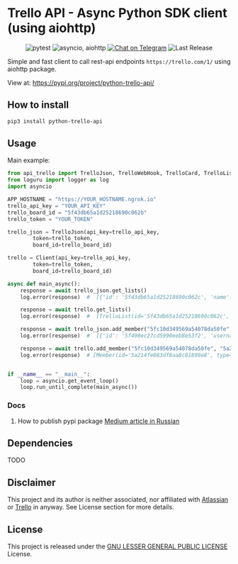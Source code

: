 # Trello API - Async Python SDK client (using aiohttp)

<p align="center">
<img src="https://img.shields.io/badge/tests-pytest-orange?style=for-the-badge" alt="pytest"/>
<img src="https://img.shields.io/badge/async-asyncio, aiohttp-green?style=for-the-badge" alt="asyncio, aiohttp"/>
<a href="https://t.me/herr_horror"><img src="https://img.shields.io/badge/Telegram Chat-@herr_horror-2CA5E0.svg?logo=telegram&style=for-the-badge" alt="Chat on Telegram"/></a>
<img src="https://img.shields.io/badge/version-v.0.0.2-green?style=for-the-badge" alt="Last Release"/>
</p>


Simple and fast client to call rest-api endpoints `https://trello.com/1/` using aiohttp package.  

View at:
https://pypi.org/project/python-trello-api/


## How to install
```bash
pip3 install python-trello-api
```


## Usage

Main example:
```python
from api_trello import TrelloJson, TrelloWebHook, TrelloCard, TrelloList, Display, Member, Client, TrelloException
from loguru import logger as log
import asyncio

APP_HOSTNAME = "https://YOUR_HOSTNAME.ngrok.io"
trello_api_key = "YOUR_API_KEY"
trello_board_id = "5f43db65a1d25218690c062b"
trello_token = "YOUR_TOKEN"

trello_json = TrelloJson(api_key=trello_api_key,
        token=trello_token,
        board_id=trello_board_id)

trello = Client(api_key=trello_api_key,
        token=trello_token,
        board_id=trello_board_id)

async def main_async():
    response = await trello_json.get_lists()
    log.error(response)  #  [{'id': '5f43db65a1d25218690c062c', 'name': 'Новая задача', 'closed': False, 'pos': 16384, 'softLimit': None, 'idBoard': '5f43db65a1d25218690c062b', 'subscribed': False}, {'id': '5f43db65a1d25218690c062d', 'name': 'В работе', 'closed': False, 'pos': 32768, 'softLimit': None, 'idBoard': '5f43db65a1d25218690c062b', 'subscribed': False}, {'id': '5f43ebe557a419018bb34b4b', 'name': 'Требуется помощь IT', 'closed': False, 'pos': 40960, 'softLimit': None, 'idBoard': '5f43db65a1d25218690c062b', 'subscribed': False}, {'id': '5f43db65a1d25218690c062e', 'name': 'Завершена', 'closed': False, 'pos': 106496, 'softLimit': None, 'idBoard': '5f43db65a1d25218690c062b', 'subscribed': False}]

    response = await trello.get_lists()
    log.error(response)  #  [TrelloList(id='5f43db65a1d25218690c062c', name='Новая задача', type=None, text=None), TrelloList(id='5f43db65a1d25218690c062d', name='В работе', type=None, text=None), TrelloList(id='5f43ebe557a419018bb34b4b', name='Требуется помощь IT', type=None, text=None), TrelloList(id='5f43db65a1d25218690c062e', name='Завершена', type=None, text=None)]

    response = await trello_json.add_member("5fc10d349569a54078da50fe", "5a214fe083df8aa8c81899e8")
    log.error(response)  #  [{'id': '5f490ec27cd5990eeb8e53f2', 'username': 'bot_user1', 'activityBlocked': False, 'avatarHash': None, 'avatarUrl': None, 'fullName': 'BOT_Trello', 'idMemberReferrer': None, 'initials': 'B', 'nonPublic': {}, 'nonPublicAvailable': True}, {'id': '5a214fe083df8aa8c81899e8', 'username': 'herr_horror', 'activityBlocked': False, 'avatarHash': '907ce73a28929a01448eca6e46abdc1b', 'avatarUrl': 'https://trello-members.s3.amazonaws.com/5a214fe083df8aa8c81899e8/907ce73a28929a01448eca6e46abdc1b', 'fullName': 'herr_horror', 'idMemberReferrer': None, 'initials': 'H', 'nonPublic': {}, 'nonPublicAvailable': True}]

    response = await trello.add_member("5fc10d349569a54078da50fe", "5a214fe083df8aa8c81899e8")
    log.error(response)  # [Member(id='5a214fe083df8aa8c81899e8', type=None, username='herr_horror', text=None, full_name='herr_horror')]


if __name__ == "__main__":
    loop = asyncio.get_event_loop()
    loop.run_until_complete(main_async())
```




### Docs
1. How to publish pypi package [Medium article in Russian](https://medium.com/nuances-of-programming/python-%D0%BF%D1%83%D0%B1%D0%BB%D0%B8%D0%BA%D0%B0%D1%86%D0%B8%D1%8F-%D0%B2%D0%B0%D1%88%D0%B8%D1%85-%D0%BF%D0%B0%D0%BA%D0%B5%D1%82%D0%BE%D0%B2-%D0%B2-pypi-11dd3216581c)


## Dependencies
TODO


## Disclaimer
This project and its author is neither associated, nor affiliated with [Atlassian](https://atlassian.com/) or [Trello](https://trello.com/) in anyway.
See License section for more details.


## License

This project is released under the [GNU LESSER GENERAL PUBLIC LICENSE][link-license] License.

[link-author]: https://github.com/DmitriyKalekin
[link-repo]: https://github.com/DmitriyKalekin/python-trello-api
[link-pygramtic]: https://github.com/devtud/pygramtic
[link-issues]: https://github.com/DmitriyKalekin/python-trello-api/issues
[link-contributors]: https://github.com/DmitriyKalekin/python-trello-api/contributors
[link-docs]: https://telegram-bot-api.readme.io/docs
[link-license]: https://github.com/DmitriyKalekin/python-trello-api/blob/main/LICENSE
[link-trello-api]: https://developer.atlassian.com/cloud/trello/rest/api-group-actions/

